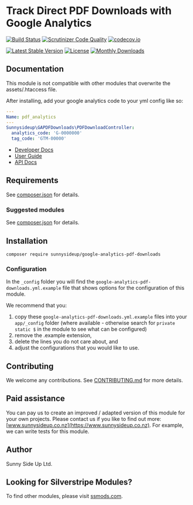 # Track Direct PDF Downloads with Google Analytics

[![Build Status](https://travis-ci.org/sunnysideup/silverstripe-google-analytics-pdf-downloads.svg?branch=master)](https://travis-ci.org/sunnysideup/silverstripe-google-analytics-pdf-downloads)
[![Scrutinizer Code Quality](https://scrutinizer-ci.com/g/sunnysideup/silverstripe-google-analytics-pdf-downloads/badges/quality-score.png?b=master)](https://scrutinizer-ci.com/g/sunnysideup/silverstripe-google-analytics-pdf-downloads/?branch=master)
[![codecov.io](https://codecov.io/github/sunnysideup/silverstripe-google-analytics-pdf-downloads/coverage.svg?branch=master)](https://codecov.io/github/sunnysideup/silverstripe-google-analytics-pdf-downloads?branch=master)

[![Latest Stable Version](https://poser.pugx.org/sunnysideup/google-analytics-pdf-downloads/version)](https://packagist.org/packages/sunnysideup/google-analytics-pdf-downloads)
[![License](https://poser.pugx.org/sunnysideup/google-analytics-pdf-downloads/license)](https://packagist.org/packages/sunnysideup/google-analytics-pdf-downloads)
[![Monthly Downloads](https://poser.pugx.org/sunnysideup/google-analytics-pdf-downloads/d/monthly)](https://packagist.org/packages/sunnysideup/google-analytics-pdf-downloads)

## Documentation

This module is not compatible with other modules that overwrite the assets/.htaccess file.

After installing, add your google analytics code to your yml config like so:
```yml
---
Name: pdf_analytics
---
Sunnysideup\GAPDFDownloads\PDFDownloadController:
  analytics_code: 'G-0000000'
  tag_code: 'GTM-00000'
```

-   [Developer Docs](docs/en/INDEX.md)
-   [User Guide](docs/en/userguide.md)
-   [API Docs](http://docs.ssmods.com/sunnysideup/google-analytics-pdf-downloads/classes.xhtml)

## Requirements

See [composer.json](composer.json) for details.

### Suggested modules

See [composer.json](composer.json) for details.

## Installation

```shell
composer require sunnysideup/google-analytics-pdf-downloads
```

### Configuration

In the `_config` folder you will find the `google-analytics-pdf-downloads.yml.example`
file that shows options for the configuration of this module.

We recommend that you:

1. copy these `google-analytics-pdf-downloads.yml.example` files into your
   `app/_config` folder (where available - otherwise search for `private static $` in the module to see what can be configured)
2. remove the .example extension,
3. delete the lines you do not care about, and
4. adjust the configurations that you would like to use.

## Contributing

We welcome any contributions.
See [CONTRIBUTING.md](CONTRIBUTING.md) for more details.

## Paid assistance

You can pay us to create an improved / adapted version of this module for your own projects.
Please contact us if you like to find out more: [www.sunnysideup.co.nz](https://www.sunnysideup.co.nz).
For example, we can write tests for this module.

## Author

Sunny Side Up Ltd.

## Looking for Silverstripe Modules?

To find other modules, please visit [ssmods.com](https://ssmods.com/).
